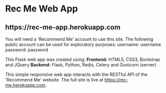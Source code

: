 <h1>Rec Me Web App</h1>
<h2>https://rec-me-app.herokuapp.com</h2>

You will need a 'Recommend Me' account to use this site. The following public account can be used for
exploratory purposes:
username: username
password: password

This Flask web app was created using:
<b>Frontend:</b> HTML5, CSS3, Bootstrap and JQuery
<b>Backend:</b> Flask, Python, Redis, Celery and Gunicorn (server)

This simple responsive web app interacts with the RESTful API of the 'Recommend Me' website.
 The full site is live at https://rec-me.herokuapp.com.
